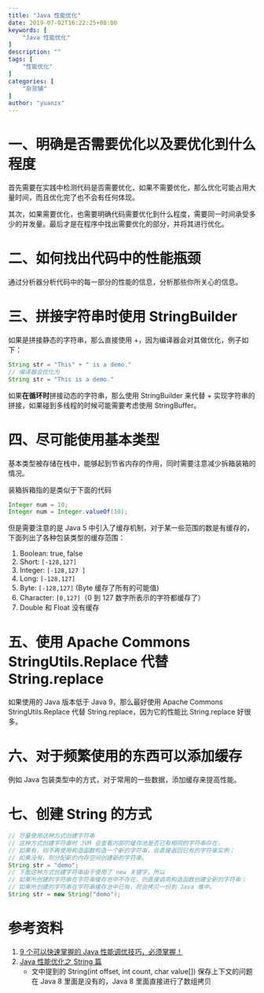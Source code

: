 ```yaml
---
title: "Java 性能优化"
date: 2019-07-02T16:22:25+08:00
keywords: [
    "Java 性能优化"
]
description: ""
tags: [
    "性能优化"
]
categories: [
    "杂货铺"
]
author: "yuanzx"
---
```


# 一、明确是否需要优化以及要优化到什么程度

首先需要在实践中检测代码是否需要优化，如果不需要优化，那么优化可能占用大量时间，而且优化完了也不会有任何体现。

其次，如果需要优化，也需要明确代码需要优化到什么程度，需要同一时间承受多少的并发量。最后才是在程序中找出需要优化的部分，并将其进行优化。

# 二、如何找出代码中的性能瓶颈

通过分析器分析代码中的每一部分的性能的信息，分析那些你所关心的信息。

# 三、拼接字符串时使用 StringBuilder

如果是拼接静态的字符串，那么直接使用 +，因为编译器会对其做优化，例子如下：

```java
String str = "This" + " is a demo."
// 编译器会优化为
String str = "This is a demo."
```

如果**在循环时**拼接动态的字符串，那么使用 StringBuilder 来代替 + 实现字符串的拼接，如果碰到多线程的时候可能需要考虑使用 StringBuffer。

# 四、尽可能使用基本类型

基本类型被存储在栈中，能够起到节省内存的作用，同时需要注意减少拆箱装箱的情况。

装箱拆箱指的是类似于下面的代码

```java
Integer num = 10;
Integer num = Integer.valueOf(10);
```

但是需要注意的是 Java 5 中引入了缓存机制，对于某一些范围的数是有缓存的，下面列出了各种包装类型的缓存范围：

1. Boolean: true, false
2. Short: `[-128,127]`
3. Integer: `[-128,127 ]`
4. Long: `[-128,127]`
5. Byte: `[-128,127]` (Byte 缓存了所有的可能值)
6. Character: `[0,127]`（0 到 127 数字所表示的字符都缓存了）
7. Double 和 Float 没有缓存

# 五、使用 Apache Commons StringUtils.Replace 代替 String.replace

如果使用的 Java 版本低于 Java 9，那么最好使用 Apache Commons StringUtils.Replace 代替 String.replace，因为它的性能比 String.replace 好很多。

# 六、对于频繁使用的东西可以添加缓存

例如 Java 包装类型中的方式，对于常用的一些数据，添加缓存来提高性能。

# 七、创建 String 的方式

```java
// 尽量使用这种方式创建字符串
// 这种方式创建字符串时 JVM 会查看内部的缓存池是否已有相同的字符串存在，
// 如果有，则不再使用构造函数构造一个新的字符串，会直接返回已有的字符串实例；
// 如果没有，则分配新的内存空间创建新的字符串。
String str = "demo";
// 下面这种方式创建字符串由于使用了 new 关键字，所以
// 如果所创建的字符串在字符串缓存池中不存在，则直接调用构造函数创建全新的字符串；
// 如果所创建的字符串在字符串缓存池中已有，则会拷贝一份到 Java 堆中。
String str = new String("demo");
```

# 参考资料

1. [9 个可以快速掌握的 Java 性能调优技巧，必须掌握！](https://mp.weixin.qq.com/s/K8LfGz3u89dqFOuvwyKG0Q)
2. [Java 性能优化之 String 篇](https://www.ibm.com/developerworks/cn/java/j-lo-optmizestring/index.html)
   - 文中提到的 String(int offset, int count, char value[]) 保存上下文的问题在 Java 8 里面是没有的，Java 8 里面直接进行了数组拷贝